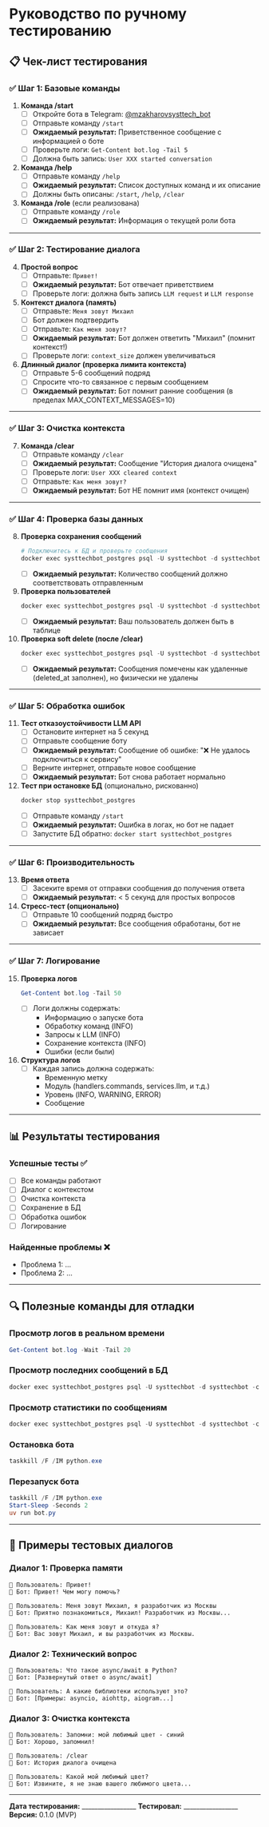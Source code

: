 # Руководство по ручному тестированию

## 📋 Чек-лист тестирования

### ✅ Шаг 1: Базовые команды

1. **Команда /start**
   - [ ] Откройте бота в Telegram: [@mzakharovsysttech_bot](https://t.me/mzakharovsysttech_bot)
   - [ ] Отправьте команду `/start`
   - [ ] **Ожидаемый результат:** Приветственное сообщение с информацией о боте
   - [ ] Проверьте логи: `Get-Content bot.log -Tail 5`
   - [ ] Должна быть запись: `User XXX started conversation`

2. **Команда /help**
   - [ ] Отправьте команду `/help`
   - [ ] **Ожидаемый результат:** Список доступных команд и их описание
   - [ ] Должны быть описаны: `/start`, `/help`, `/clear`

3. **Команда /role** (если реализована)
   - [ ] Отправьте команду `/role`
   - [ ] **Ожидаемый результат:** Информация о текущей роли бота

---

### ✅ Шаг 2: Тестирование диалога

4. **Простой вопрос**
   - [ ] Отправьте: `Привет!`
   - [ ] **Ожидаемый результат:** Бот отвечает приветствием
   - [ ] Проверьте логи: должна быть запись `LLM request` и `LLM response`

5. **Контекст диалога (память)**
   - [ ] Отправьте: `Меня зовут Михаил`
   - [ ] Бот должен подтвердить
   - [ ] Отправьте: `Как меня зовут?`
   - [ ] **Ожидаемый результат:** Бот должен ответить "Михаил" (помнит контекст!)
   - [ ] Проверьте логи: `context_size` должен увеличиваться

6. **Длинный диалог (проверка лимита контекста)**
   - [ ] Отправьте 5-6 сообщений подряд
   - [ ] Спросите что-то связанное с первым сообщением
   - [ ] **Ожидаемый результат:** Бот помнит ранние сообщения (в пределах MAX_CONTEXT_MESSAGES=10)

---

### ✅ Шаг 3: Очистка контекста

7. **Команда /clear**
   - [ ] Отправьте команду `/clear`
   - [ ] **Ожидаемый результат:** Сообщение "История диалога очищена"
   - [ ] Проверьте логи: `User XXX cleared context`
   - [ ] Отправьте: `Как меня зовут?`
   - [ ] **Ожидаемый результат:** Бот НЕ помнит имя (контекст очищен)

---

### ✅ Шаг 4: Проверка базы данных

8. **Проверка сохранения сообщений**
   ```powershell
   # Подключитесь к БД и проверьте сообщения
   docker exec systtechbot_postgres psql -U systtechbot -d systtechbot -c "SELECT COUNT(*) FROM messages WHERE deleted_at IS NULL;"
   ```
   - [ ] **Ожидаемый результат:** Количество сообщений должно соответствовать отправленным

9. **Проверка пользователей**
   ```powershell
   docker exec systtechbot_postgres psql -U systtechbot -d systtechbot -c "SELECT * FROM users;"
   ```
   - [ ] **Ожидаемый результат:** Ваш пользователь должен быть в таблице

10. **Проверка soft delete (после /clear)**
    ```powershell
    docker exec systtechbot_postgres psql -U systtechbot -d systtechbot -c "SELECT COUNT(*) FROM messages WHERE deleted_at IS NOT NULL;"
    ```
    - [ ] **Ожидаемый результат:** Сообщения помечены как удаленные (deleted_at заполнен), но физически не удалены

---

### ✅ Шаг 5: Обработка ошибок

11. **Тест отказоустойчивости LLM API**
    - [ ] Остановите интернет на 5 секунд
    - [ ] Отправьте сообщение боту
    - [ ] **Ожидаемый результат:** Сообщение об ошибке: "❌ Не удалось подключиться к сервису"
    - [ ] Верните интернет, отправьте новое сообщение
    - [ ] **Ожидаемый результат:** Бот снова работает нормально

12. **Тест при остановке БД** (опционально, рискованно)
    ```powershell
    docker stop systtechbot_postgres
    ```
    - [ ] Отправьте команду `/start`
    - [ ] **Ожидаемый результат:** Ошибка в логах, но бот не падает
    - [ ] Запустите БД обратно: `docker start systtechbot_postgres`

---

### ✅ Шаг 6: Производительность

13. **Время ответа**
    - [ ] Засеките время от отправки сообщения до получения ответа
    - [ ] **Ожидаемый результат:** < 5 секунд для простых вопросов

14. **Стресс-тест (опционально)**
    - [ ] Отправьте 10 сообщений подряд быстро
    - [ ] **Ожидаемый результат:** Все сообщения обработаны, бот не зависает

---

### ✅ Шаг 7: Логирование

15. **Проверка логов**
    ```powershell
    Get-Content bot.log -Tail 50
    ```
    - [ ] Логи должны содержать:
      - Информацию о запуске бота
      - Обработку команд (INFO)
      - Запросы к LLM (INFO)
      - Сохранение контекста (INFO)
      - Ошибки (если были)

16. **Структура логов**
    - [ ] Каждая запись должна содержать:
      - Временную метку
      - Модуль (handlers.commands, services.llm, и т.д.)
      - Уровень (INFO, WARNING, ERROR)
      - Сообщение

---

## 📊 Результаты тестирования

### Успешные тесты ✅
- [ ] Все команды работают
- [ ] Диалог с контекстом
- [ ] Очистка контекста
- [ ] Сохранение в БД
- [ ] Обработка ошибок
- [ ] Логирование

### Найденные проблемы ❌
- Проблема 1: ...
- Проблема 2: ...

---

## 🔍 Полезные команды для отладки

### Просмотр логов в реальном времени
```powershell
Get-Content bot.log -Wait -Tail 20
```

### Просмотр последних сообщений в БД
```powershell
docker exec systtechbot_postgres psql -U systtechbot -d systtechbot -c "SELECT id, role, LEFT(content, 50) as content_preview, created_at FROM messages ORDER BY created_at DESC LIMIT 10;"
```

### Просмотр статистики по сообщениям
```powershell
docker exec systtechbot_postgres psql -U systtechbot -d systtechbot -c "SELECT role, COUNT(*) as count, AVG(length) as avg_length FROM messages WHERE deleted_at IS NULL GROUP BY role;"
```

### Остановка бота
```powershell
taskkill /F /IM python.exe
```

### Перезапуск бота
```powershell
taskkill /F /IM python.exe
Start-Sleep -Seconds 2
uv run bot.py
```

---

## 📝 Примеры тестовых диалогов

### Диалог 1: Проверка памяти
```
👤 Пользователь: Привет!
🤖 Бот: Привет! Чем могу помочь?

👤 Пользователь: Меня зовут Михаил, я разработчик из Москвы
🤖 Бот: Приятно познакомиться, Михаил! Разработчик из Москвы...

👤 Пользователь: Как меня зовут и откуда я?
🤖 Бот: Вас зовут Михаил, и вы разработчик из Москвы.
```

### Диалог 2: Технический вопрос
```
👤 Пользователь: Что такое async/await в Python?
🤖 Бот: [Развернутый ответ о async/await]

👤 Пользователь: А какие библиотеки используют это?
🤖 Бот: [Примеры: asyncio, aiohttp, aiogram...]
```

### Диалог 3: Очистка контекста
```
👤 Пользователь: Запомни: мой любимый цвет - синий
🤖 Бот: Хорошо, запомнил!

👤 Пользователь: /clear
🤖 Бот: История диалога очищена

👤 Пользователь: Какой мой любимый цвет?
🤖 Бот: Извините, я не знаю вашего любимого цвета...
```

---

**Дата тестирования:** _________________
**Тестировал:** _________________
**Версия:** 0.1.0 (MVP)

